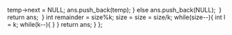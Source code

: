 temp->next = NULL;
ans.push_back(temp);
}
else ans.push_back(NULL);
​
}
return ans;
​
}
int remainder = size%k;
size = size = size/k;
while(size--){
int l = k;
while(k--){
}
}
return ans;
}
};